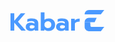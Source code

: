  <svg width="150" height="34" viewBox="0 0 150 34" fill="none"
                xmlns="http://www.w3.org/2000/svg">
                <path
                    d="M0 5.31629H6.02962V17.3472L16.5021 5.31629H23.6821L11.9402 18.8115L24.4755 32.9795H17.2955L6.02962 20.2758V32.9795H0V5.31629Z"
                    fill="#4A99FF" />
                <path
                    d="M32.3196 33.5731C29.9924 33.5731 28.0883 32.9926 26.6074 31.8318C25.1529 30.6445 24.4256 29.0351 24.4256 27.0036C24.4256 24.8929 25.1264 23.2571 26.528 22.0962C27.9297 20.909 29.9131 20.3153 32.4783 20.3153C33.6155 20.3153 34.6998 20.4341 35.7311 20.6715C36.7625 20.909 37.6749 21.2388 38.4683 21.6609V21.186C38.4683 19.9987 38.0451 19.1281 37.1989 18.574C36.3526 18.02 35.0568 17.7429 33.3114 17.7429C30.9841 17.7429 28.842 18.1783 26.885 19.0489V14.6956C27.7313 14.3263 28.8288 14.0229 30.1775 13.7854C31.5263 13.5216 32.875 13.3897 34.2237 13.3897C37.6617 13.3897 40.2269 14.102 41.9194 15.5267C43.6119 16.9251 44.4582 18.8906 44.4582 21.4235V32.9795H38.8253V31.2381C37.2121 32.7948 35.0435 33.5731 32.3196 33.5731ZM33.946 29.6156C34.9245 29.6156 35.8105 29.4309 36.6038 29.0615C37.3972 28.6921 38.0187 28.1776 38.4683 27.5181V25.6184C37.1195 24.7214 35.6386 24.2729 34.0254 24.2729C32.9147 24.2729 32.0552 24.5103 31.4469 24.9852C30.8651 25.4338 30.5742 26.1065 30.5742 27.0036C30.5742 27.8479 30.8651 28.4943 31.4469 28.9428C32.0287 29.3913 32.8618 29.6156 33.946 29.6156Z"
                    fill="#4A99FF" />
                <path
                    d="M61.3555 33.5731C59.8745 33.5731 58.5522 33.362 57.3886 32.9399C56.2514 32.5177 55.1936 31.845 54.2151 30.9215V32.9795H48.4235V3.73327H54.4135V15.685C55.2597 14.9463 56.2911 14.379 57.5076 13.9833C58.7241 13.5875 60.0067 13.3897 61.3555 13.3897C63.3389 13.3897 65.0843 13.825 66.5917 14.6956C68.1256 15.5399 69.3156 16.7272 70.1619 18.2574C71.0081 19.7877 71.4313 21.5422 71.4313 23.5209C71.4313 25.5261 71.0081 27.2938 70.1619 28.824C69.3156 30.3279 68.1256 31.502 66.5917 32.3462C65.0843 33.1641 63.3389 33.5731 61.3555 33.5731ZM59.8481 28.9428C61.4612 28.9428 62.7703 28.4547 63.7752 27.4785C64.8066 26.4759 65.3223 25.1567 65.3223 23.5209C65.3223 21.8852 64.8066 20.566 63.7752 19.5634C62.7703 18.5608 61.4612 18.0596 59.8481 18.0596C58.6051 18.0596 57.4812 18.4025 56.4762 19.0885C55.4977 19.7481 54.8102 20.6188 54.4135 21.7005V25.3018C54.8366 26.4099 55.5374 27.2938 56.5159 27.9534C57.4944 28.613 58.6051 28.9428 59.8481 28.9428Z"
                    fill="#4A99FF" />
                <path
                    d="M80.8981 33.5731C78.5709 33.5731 76.6668 32.9926 75.1858 31.8318C73.7313 30.6445 73.0041 29.0351 73.0041 27.0036C73.0041 24.8929 73.7049 23.2571 75.1065 22.0962C76.5081 20.909 78.4916 20.3153 81.0568 20.3153C82.194 20.3153 83.2782 20.4341 84.3096 20.6715C85.341 20.909 86.2534 21.2388 87.0467 21.6609V21.186C87.0467 19.9987 86.6236 19.1281 85.7773 18.574C84.9311 18.02 83.6352 17.7429 81.8898 17.7429C79.5626 17.7429 77.4205 18.1783 75.4635 19.0489V14.6956C76.3098 14.3263 77.4073 14.0229 78.756 13.7854C80.1047 13.5216 81.4535 13.3897 82.8022 13.3897C86.2401 13.3897 88.8054 14.102 90.4979 15.5267C92.1904 16.9251 93.0367 18.8906 93.0367 21.4235V32.9795H87.4038V31.2381C85.7906 32.7948 83.622 33.5731 80.8981 33.5731ZM82.5245 29.6156C83.503 29.6156 84.3889 29.4309 85.1823 29.0615C85.9757 28.6921 86.5972 28.1776 87.0467 27.5181V25.6184C85.698 24.7214 84.217 24.2729 82.6039 24.2729C81.4931 24.2729 80.6337 24.5103 80.0254 24.9852C79.4436 25.4338 79.1527 26.1065 79.1527 27.0036C79.1527 27.8479 79.4436 28.4943 80.0254 28.9428C80.6072 29.3913 81.4402 29.6156 82.5245 29.6156Z"
                    fill="#4A99FF" />
                <path
                    d="M97.002 13.9833H102.794V16.714C103.561 15.7906 104.632 15.0914 106.007 14.6165C107.382 14.1152 108.942 13.8646 110.688 13.8646V18.4157C108.863 18.4157 107.25 18.6928 105.848 19.2468C104.473 19.8009 103.521 20.6451 102.992 21.7796V32.9795H97.002V13.9833Z"
                    fill="#4A99FF" />
                <path d="M125.496 34C121.685 34 118.596 30.9178 118.596 27.1157H150L144.578 34H125.496Z"
                    fill="#4A99FF" />
                <path d="M125.496 0C121.685 0 118.596 3.0822 118.596 6.88428H144.508L150 0H125.496Z" fill="#4A99FF" />
                <path
                    d="M118.596 19.3895C118.596 15.5874 121.685 12.5052 125.496 12.5052H137.889L134.645 19.3895H118.596Z"
                    fill="#4A99FF" />
                <path d="M118.596 19.3895L127.609 19.3894V27.1166L118.596 27.1157V19.3895Z" fill="#4A99FF" />
                <path
                    d="M131.623 27.1158C131.623 29.1721 130.21 29.6447 128.032 29.6447C125.855 29.6447 124.089 27.9778 124.089 25.9216C124.089 23.8654 125.432 22.1985 127.61 22.1985C127.61 25.6406 127.469 27.1158 131.623 27.1158Z"
                    fill="#4A99FF" />
            </svg>
